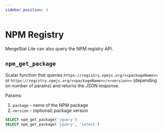 ```yaml
---
sidebar_position: 4
---
```


# NPM Registry

MergeStat Lite can also query the NPM registry API.

## `npm_get_package`

Scalar function that queries `https://registry.npmjs.org/<<packageName>>` or `https://registry.npmjs.org/<<packageName>>/<<version>>` (depending on number of params)
and returns the JSON response.

Params:
  1. `package` - name of the NPM package
  2. `version` - (optional) package version

```sql
SELECT npm_get_package('jquery')
SELECT npm_get_package('jquery', 'latest')
```
